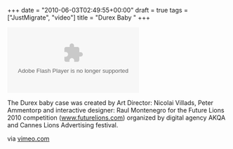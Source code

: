 +++
date = "2010-06-03T02:49:55+00:00"
draft = true
tags = ["JustMigrate", "video"]
title = "Durex Baby "
+++
<div class="posterous_bookmarklet_entry">
<object type="application/x-shockwave-flash"  >
<param name="allowscriptaccess" value="always" />
<param name="allowfullscreen" value="true" />
<param name="movie" value="http://vimeo.com/moogaloop.swf" />
<param name="flashvars" value="clip_id=11679798&amp;server=vimeo.com&amp;fullscreen=1&amp;show_title=1&amp;show_byline=1&amp;show_portrait=1&amp;color=00ADEF" />
</object>
<p>The Durex baby case was created by Art Director: Nicolai Villads, Peter Ammentorp and interactive designer: Raul Montenegro for the Future Lions 2010 competition (<a href="http://www.futurelions.com">www.futurelions.com</a>) organized by digital agency AKQA and Cannes Lions Advertising festival.</p>
<div class="posterous_quote_citation">via <a href="http://vimeo.com/11679798">vimeo.com</a></div>
<p>&nbsp;</p>
</div>